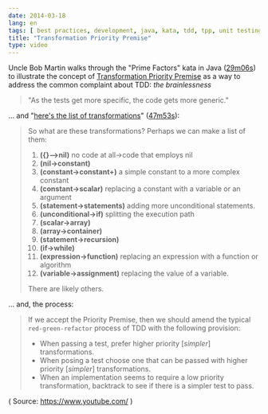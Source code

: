 ```yaml
---
date: 2014-03-18
lang: en
tags: [ best practices, development, java, kata, tdd, tpp, unit testing ]
title: "Transformation Priority Premise"
type: video
---
```


Uncle Bob Martin walks through the "Prime Factors" kata in Java ([29m06s](http://www.youtube.com/watch?v=B93QezwTQpI#t=20m06s)) to illustrate the concept of [Transformation Priority Premise](http://blog.8thlight.com/uncle-bob/2013/05/27/TheTransformationPriorityPremise.html) as a way to address the common complaint about TDD: *the brainlessness*

> "As the tests get more specific, the code gets more generic."

... and "[here's the list of transformations](http://www.youtube.com/watch?v=B93QezwTQpI#t=47m53s)" ([47m53s](http://www.youtube.com/watch?v=B93QezwTQpI#t=47m53s)):

> So what are these transformations? Perhaps we can make a list of them:
>
> 1.  **({}--\>nil)** no code at all-\>code that employs nil
> 2.  **(nil-\>constant)**
> 3.  **(constant-\>constant+)** a simple constant to a more complex
>     constant
> 4.  **(constant-\>scalar)** replacing a constant with a variable or an
>     argument
> 5.  **(statement-\>statements)** adding more unconditional statements.
> 6.  **(unconditional-\>if)** splitting the execution path
> 7.  **(scalar-\>array)**
> 8.  **(array-\>container)**
> 9.  **(statement-\>recursion)**
> 10. **(if-\>while)**
> 11. **(expression-\>function)** replacing an expression with a
>     function or algorithm
> 12. **(variable-\>assignment)** replacing the value of a variable.
>
> There are likely others.

... and, the process:

> If we accept the Priority Premise, then we should amend the typical
> `red-green-refactor` process of TDD with the following provision:
>
> -   When passing a test, prefer higher priority [*simpler*]
>     transformations.
> -   When posing a test choose one that can be passed with higher
>     priority [*simpler*] transformations.
> -   When an implementation seems to require a low priority
>     transformation, backtrack to see if there is a simpler test to
>     pass.

( Source: <https://www.youtube.com/> )

